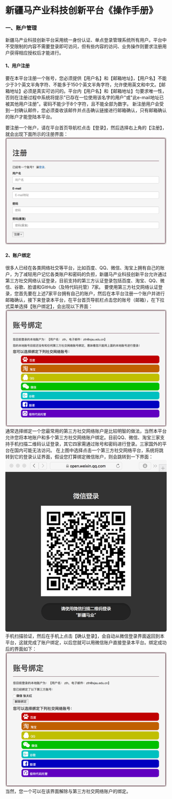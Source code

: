 # 新疆马产业科技创新平台《操作手册》
### 一、账户管理
新疆马产业科技创新平台采用统一身份认证、单点登录管理系统所有用户。平台中不受限制的内容不需要登录即可访问，但有些内容的访问、业务操作则要求注册用户获得相应授权后才能进行。
#### 1、用户注册
要在本平台注册一个账号，您必须提供【用户名】和【邮箱地址】，【用户名】不能少于3个英文半角字符、不能多于150个英文半角字符，允许使用英文和中文。【邮箱地址】必须是真实可访问的。平台内【用户名】和【邮箱地址】匀要求唯一性，否则在注册过程中系统将提示"已存在一位使用该名字的用户"或"此e-mail地址已被其他用户注册"。密码不能少于8个字符，且不能全部为数字。
新注册用户会受到一封确认邮件，您必须查收该邮件并点击确认链接进行邮箱确认，只有邮箱确认的账户才能登陆本平台。

要注册一个账户，请在平台首页导航栏点击【登录】，然后选择右上角的【注册】，就会出现下面所示的注册界面：
![alt tag](images/signUp.png)


#### 2、账户绑定
很多人已经在各类网络社交等平台，比如百度、QQ、微信、淘宝上拥有自己的账户，为了减轻用户记忆各类账户和密码的负担，新疆马产业科技创新平台允许通过第三方社交网络认证登录，目前支持的第三方认证登录包括百度、淘宝、QQ、微信、谷歌、脸谱和GitHub（及特代码托管）7家。
要使用第三方社交网络认证登录，您首先要在上述7家平台拥有自己的账户，然后在本平台注册一个账户并进行邮箱确认，接下来登录本平台，在平台首页导航栏点击您的账号（邮箱），在下拉式菜单选择【账户绑定】，会出现以下界面：
![alt tag](images/binding.png)
通常选择绑定一个您最常用的第三方社交网络账户是比较明智的做法，当然本平台允许您将本地账户和多个第三方社交网络账户绑定。目前QQ、微信、淘宝三家支持手机扫描二维码认证登录，其它四家需通过账号和密码进行登录。三家国外的平台在国内可能无法访问。
在上图中选择点击一个第三方社交网络平台，系统将跳转到它的登录认证界面，假设您打算绑定微信账户，则会跳转到一下界面：
![alt tag](images/weixinLogin.png)
手机扫描验证，然后在手机上点击【确认登录】，会自动从微信登录界面返回到本平台，这就完成了账户绑定，以后您就可以用微信账户直接登录本平台。绑定成功后的界面如下：
![alt tag](images/binding_finish.png)
当然，您一个可以在该界面解除与第三方社交网络账户的绑定。
